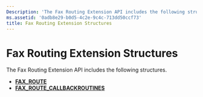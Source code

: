 ```yaml
---
Description: 'The Fax Routing Extension API includes the following structures.'
ms.assetid: '0adb8e29-b0d5-4c2e-9c4c-713dd50ccf73'
title: Fax Routing Extension Structures
---
```


# Fax Routing Extension Structures

The Fax Routing Extension API includes the following structures.

-   [**FAX\_ROUTE**](-mfax-fax-route-str.md)
-   [**FAX\_ROUTE\_CALLBACKROUTINES**](-mfax-fax-route-callbackroutines-str.md)

 

 




